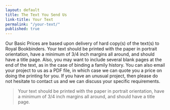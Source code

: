 ```yaml
---
layout: default
title: The Text You Send Us
link-title: Your Text
permalink: "/your-text/"
published: true
---
```



Our Basic Prices are based upon delivery of hard copy(s) of the text(s) to Royal Bookbinders. Your text should be printed with the paper in portrait orientation, have a minimum of 3/4 inch margins all around, and should have a title page. Also, you may want to include several blank pages at the end of the text, as in the case of binding a family history. You can also email your project to us as a PDF file, in which case we can quote you a price on doing the printing for you. If you have an unusual project, then please do not hesitate to contact us and we can discuss your specific requirements.

> Your text should be printed with the paper in portrait orientation, have a minimum of 3/4 inch margins all around, and should have a title page.


